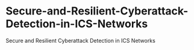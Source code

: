 # Secure-and-Resilient-Cyberattack-Detection-in-ICS-Networks
Secure and Resilient Cyberattack Detection in ICS Networks
